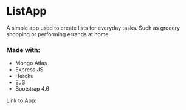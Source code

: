 # ListApp
A simple app used to create lists for everyday tasks. 
Such as grocery shopping or performing errands at home.
### Made with:
- Mongo Atlas
- Express JS
- Heroku
- EJS
- Bootstrap 4.6

Link to App: 
